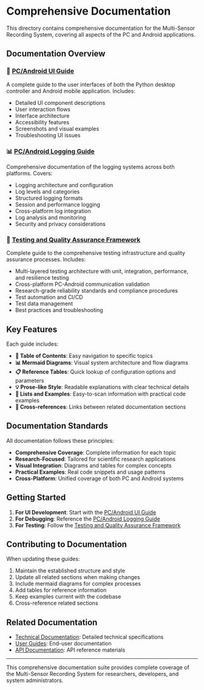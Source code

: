 # Comprehensive Documentation

This directory contains comprehensive documentation for the Multi-Sensor Recording System, covering all aspects of the PC and Android applications.

## Documentation Overview

### 📱 [PC/Android UI Guide](pc-android-ui-guide.md)
A complete guide to the user interfaces of both the Python desktop controller and Android mobile application. Includes:
- Detailed UI component descriptions
- User interaction flows  
- Interface architecture
- Accessibility features
- Screenshots and visual examples
- Troubleshooting UI issues

### 📊 [PC/Android Logging Guide](pc-android-logging-guide.md)
Comprehensive documentation of the logging systems across both platforms. Covers:
- Logging architecture and configuration
- Log levels and categories
- Structured logging formats
- Session and performance logging
- Cross-platform log integration
- Log analysis and monitoring
- Security and privacy considerations

### 🧪 [Testing and Quality Assurance Framework](../new_documentation/README_testing_qa_framework.md)
Complete guide to the comprehensive testing infrastructure and quality assurance processes. Includes:
- Multi-layered testing architecture with unit, integration, performance, and resilience testing
- Cross-platform PC-Android communication validation
- Research-grade reliability standards and compliance procedures
- Test automation and CI/CD
- Test data management
- Best practices and troubleshooting

## Key Features

Each guide includes:

- **📑 Table of Contents**: Easy navigation to specific topics
- **📊 Mermaid Diagrams**: Visual system architecture and flow diagrams
- **📋 Reference Tables**: Quick lookup of configuration options and parameters
- **💡 Prose-like Style**: Readable explanations with clear technical details
- **📝 Lists and Examples**: Easy-to-scan information with practical code examples
- **🔗 Cross-references**: Links between related documentation sections

## Documentation Standards

All documentation follows these principles:

- **Comprehensive Coverage**: Complete information for each topic
- **Research-Focused**: Tailored for scientific research applications
- **Visual Integration**: Diagrams and tables for complex concepts
- **Practical Examples**: Real code snippets and usage patterns
- **Cross-Platform**: Unified coverage of both PC and Android systems

## Getting Started

1. **For UI Development**: Start with the [PC/Android UI Guide](pc-android-ui-guide.md)
2. **For Debugging**: Reference the [PC/Android Logging Guide](pc-android-logging-guide.md)
3. **For Testing**: Follow the [Testing and Quality Assurance Framework](../new_documentation/TESTING_FRAMEWORK_INDEX.md)

## Contributing to Documentation

When updating these guides:

1. Maintain the established structure and style
2. Update all related sections when making changes
3. Include mermaid diagrams for complex processes
4. Add tables for reference information
5. Keep examples current with the codebase
6. Cross-reference related sections

## Related Documentation

- [Technical Documentation](../technical/): Detailed technical specifications
- [User Guides](../user-guides/): End-user documentation
- [API Documentation](../api/): API reference materials

---

This comprehensive documentation suite provides complete coverage of the Multi-Sensor Recording System for researchers, developers, and system administrators.